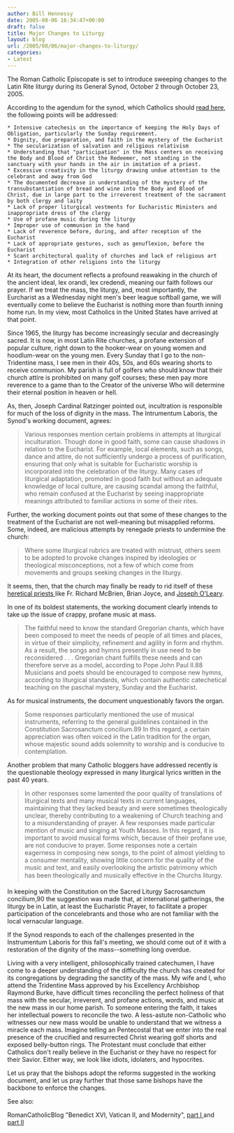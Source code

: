 ```yaml
---
author: Bill Hennessy
date: 2005-08-06 16:34:47+00:00
draft: false
title: Major Changes to Liturgy
layout: blog
url: /2005/08/06/major-changes-to-liturgy/
categories:
- Latest
---
```


The Roman Catholic Episcopate is  set to introduce sweeping changes to the Latin Rite liturgy during its General Synod, October 2 through October 23, 2005.

According to the agendum for the synod, which Catholics should [read here](https://www.vatican.va/roman_curia/synod/documents/rc_synod_doc_20050707_instrlabor-xi-assembly_en.html),  the following points will be addressed:

	* Intensive catechesis on the importance of keeping the Holy Days of Obligation, particularly the Sunday requirement.
	* Dignity, due preparation, and faith in the mystery of the Eucharist
	* The secularization of salvation and religious relativism
	* Understanding that "participation" in the Mass centers on receiving the Body and Blood of Christ the Redeemer, not standing in the sanctuary with your hands in the air in imitation of a priest.
	* Excessive creativity in the liturgy drawing undue attention to the celebrant and away from God
	* The documented decrease in understanding of the mystery of the transubstantiation of bread and wine into the Body and Blood of Christ, due in large part to the irreverent treatment of the sacrament by both clergy and laity
	* Lack of proper liturgical vestments for Eucharistic Ministers and inappropriate dress of the clergy
	* Use of profane music during the liturgy
	* Improper use of communion in the hand
	* Lack of reverence before, during, and after reception of the Eucharist
	* Lack of appropriate gestures, such as genuflexion, before the Eucharist
	* Scant architectural quality of churches and lack of religious art
	* Integration of other religions into the liturgy

At its heart, the document reflects a profound reawaking in the church of the ancient ideal, lex orandi, lex credendi, meaning our faith follows our prayer.  If we treat the mass, the liturgy, and, most importantly, the Eurcharist as a Wednesday night men's beer league softball game, we will eventually come to believe the Eucharist is nothing more than fourth inning home run.  In my view, most Catholics in the United States have arrived at that point.

Since 1965, the liturgy has become increasingly secular and decreasingly sacred.  It is now, in most Latin Rite churches, a profane extension of popular culture, right down to the hooker-wear on young women and hoodlum-wear on the young men.  Every Sunday that I go to the non-Tridentine mass, I see men in their 40s, 50s, and 60s wearing shorts to receive communion.  My parish is full of golfers who should know that their church attire is prohibited on many golf courses; these men pay more reverence to a game than to the Creator of the universe Who will determine their eternal position in heaven or hell.

As, then, Joseph Cardinal Ratzinger pointed out, incultration is responsible for much of the loss of dignity in the mass.  The Intrumentum Laboris, the Synod's working document, agrees:



> Various responses mention certain problems in attempts at liturgical inculturation. Though done in good faith, some can cause shadows in relation to the Eucharist. For example, local elements, such as songs, dance and attire, do not sufficiently undergo a process of purification, ensuring that only what is suitable for Eucharistic worship is incorporated into the celebration of the liturgy. Many cases of liturgical adaptation, promoted in good faith but without an adequate knowledge of local culture, are causing scandal among the faithful, who remain confused at the Eucharist by seeing inappropriate meanings attributed to familiar actions in some of their rites.



Further, the working document points out that some of these changes to the treatment of the Eucharist are not well-meaning but misapplied reforms.  Some, indeed, are malicious attempts by renegade priests to undermine the church:



> Where some liturgical rubrics are treated with mistrust, others seem to be adopted to provoke changes inspired by ideologies or theological misconceptions, not a few of which come from movements and groups seeking changes in the liturgy.



It seems, then, that the church may finally be ready to rid itself of these [heretical priests ](https://www.hennessysview.com/?p=760)like Fr. Richard McBrien, Brian Joyce, and [Joseph O'Leary](https://josephsoleary.typepad.com/my_weblog/2005/07/the_rise_of_the.html).

In one of its boldest statements, the working document clearly intends to take up the issue of crappy, profane music at mass.



> The faithful need to know the standard Gregorian chants, which have been composed to meet the needs of people of all times and places, in virtue of their simplicity, refinement and agility in form and rhythm. As a result, the songs and hymns presently in use need to be reconsidered . . . Gregorian chant fulfills these needs and can therefore serve as a model, according to Pope John Paul II.88 Musicians and poets should be encouraged to compose new hymns, according to liturgical standards, which contain authentic catechetical teaching on the paschal mystery, Sunday and the Eucharist.




As for musical instruments, the document unquestionably favors the organ.



> Some responses particularly mentioned the use of musical instruments, referring to the general guidelines contained in the Constitution Sacrosanctum concilium.89 In this regard, a certain appreciation was often voiced in the Latin tradition for the organ, whose majestic sound adds solemnity to worship and is conducive to contemplation.



Another problem that many Catholic bloggers have addressed recently is the questionable theology expressed in many liturgical lyrics written in the past 40 years.



> In other responses some lamented the poor quality of translations of liturgical texts and many musical texts in current languages, maintaining that they lacked beauty and were sometimes theologically unclear, thereby contributing to a weakening of Church teaching and to a misunderstanding of prayer. A few responses made particular mention of music and singing at Youth Masses. In this regard, it is important to avoid musical forms which, because of their profane use, are not conducive to prayer. Some responses note a certain eagerness in composing new songs, to the point of almost yielding to a consumer mentality, showing little concern for the quality of the music and text, and easily overlooking the artistic patrimony which has been theologically and musically effective in the Churchs liturgy.

In keeping with the Constitution on the Sacred Liturgy Sacrosanctum concilium,90 the suggestion was made that, at international gatherings, the liturgy be in Latin, at least the Eucharistic Prayer, to facilitate a proper participation of the concelebrants and those who are not familiar with the local vernacular language.



If the Synod responds to each of the challenges presented in the Instrumentum Laboris for this fall's meeting, we should come out of it with a restoration of the dignity of the mass--something long overdue.

Living with a very intelligent, philosophically trained catechumen, I have come to a deeper understanding of the difficulty the church has created for its congregations by degrading the sanctity of the mass.  My wife and I, who attend the Tridentine Mass approved by his Excellency Archbishop Raymond Burke, have difficult times reconciling the perfect holiness of that mass with the secular, irreverent, and profane actions, words, and music at the new mass in our home parish.  To someone entering the faith, it takes her intellectual powers to reconcile the two.  A less-astute non-Catholic who witnesses our new mass would be unable to understand that we witness a miracle each mass.  Imagine telling an Pentecostal that we enter into the real presence of the crucified and resurrected Christ wearing golf shorts and exposed belly-button rings.  The Protestant must conclude that either Catholics don't really believe in the Eucharist or they have no respect for their Savior.  Either way, we look like idiots, idolaters, and hypocrites.

Let us pray that the bishops adopt the reforms suggested in the working document, and let us pray further that those same bishops have the backbone to enforce the changes.

See also:

RomanCatholicBlog "Benedict XVI, Vatican II, and Modernity", [part I ](https://romancatholicblog.typepad.com/roman_catholic_blog/2005/07/benedict_xvi_va.html)and [part II](https://romancatholicblog.typepad.com/roman_catholic_blog/2005/07/on_benedict_xvi.html)








